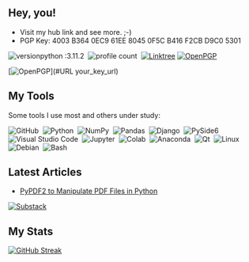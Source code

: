 ## Hey, you!
- Visit my hub link and see more. ;-)
- PGP Key: 4003 B364 0EC9 61EE 8045 0F5C B416 F2CB D9C0 5301

![versionpython :3.11.2](https://img.shields.io/badge/Python%20version-3.11.2-blue)&nbsp;
![profile count](https://komarev.com/ghpvc/?username=ecopque&color=red)&nbsp;
[![Linktree](https://img.shields.io/badge/Linktree%20(hub)-edsoncopque-canegreen?style=flat&logo=Linktree)](https://linktr.ee/edsoncopque)
[![OpenPGP](https://img.shields.io/badge/-PGP%20Key-0A0A0A?style=flat&logo=pgpkey)](https://keys.openpgp.org/search?q=ecop%40disroot.org)

[![OpenPGP](https://img.shields.io/badge/-OpenPGP-0A0A0A?style=flat&logo=OpenPGP)](#URL your_key_url)
## My Tools
Some tools I use most and others under study:

![GitHub](https://img.shields.io/badge/-GitHub-05122A?style=flat&logo=github)&nbsp;
![Python](https://img.shields.io/badge/-Python-05122A?style=flat&logo=python)&nbsp;
![NumPy](https://img.shields.io/badge/numpy%20-%23013243.svg?&style=flat&logo=numpy&logoColor=white)&nbsp;
![Pandas](https://img.shields.io/badge/pandas%20-%23150458.svg?&style=flat&logo=pandas&logoColor=white)&nbsp;
![Django](https://img.shields.io/badge/-Django-05122A?style=flat&logo=django&logoColor=092E20)&nbsp;
![PySide6](https://img.shields.io/badge/-PySide6-05122A?style=flat&logo=python&logoColor=white)
![Visual Studio Code](https://img.shields.io/badge/-Visual%20Studio%20Code-05122A?style=flat&logo=visual-studio-code&logoColor=007ACC)&nbsp;
![Jupyter](https://img.shields.io/badge/-Jupyter-05122A?style=flat&logo=jupyter)&nbsp;
![Colab](https://img.shields.io/badge/-Colab-05122A?style=flat&logo=googlecolab)&nbsp;
![Anaconda](https://img.shields.io/badge/-Anaconda-05122A?style=flat&logo=anaconda)&nbsp;
![Qt](https://img.shields.io/badge/-Qt-05122A?style=flat&logo=qt)&nbsp;
![Linux](https://img.shields.io/badge/-Linux-05122A?style=flat&logo=linux)&nbsp;
![Debian](https://img.shields.io/badge/-Debian-05122A?style=flat&logo=debian)&nbsp;
![Bash](https://img.shields.io/badge/-Bash-05122A?style=flat&logo=gnubash)&nbsp;

## Latest Articles
- [PyPDF2 to Manipulate PDF Files in Python](https://ecop.substack.com/p/pypdf2-to-manipulate-pdf-files)

[![Substack](https://img.shields.io/badge/-Substack-05122A?style=flat&logo=Substack)](https://ecop.substack.com/)

## My Stats
[![GitHub Streak](https://streak-stats.demolab.com/?user=ecopque&theme=prussian)](https://git.io/streak-stats)

<!--
**ecopque/ecopque** is a ✨ _special_ ✨ repository because its `README.md` (this file) appears on your GitHub profile.

Here are some ideas to get you started:

- 🔭 I’m currently working on ...
- 🌱 I’m currently learning ...
- 👯 I’m looking to collaborate on ...
- 🤔 I’m looking for help with ...
- 💬 Ask me about ...
- 📫 How to reach me: ...
- 😄 Pronouns: ...
- ⚡ Fun fact: ...
-->
